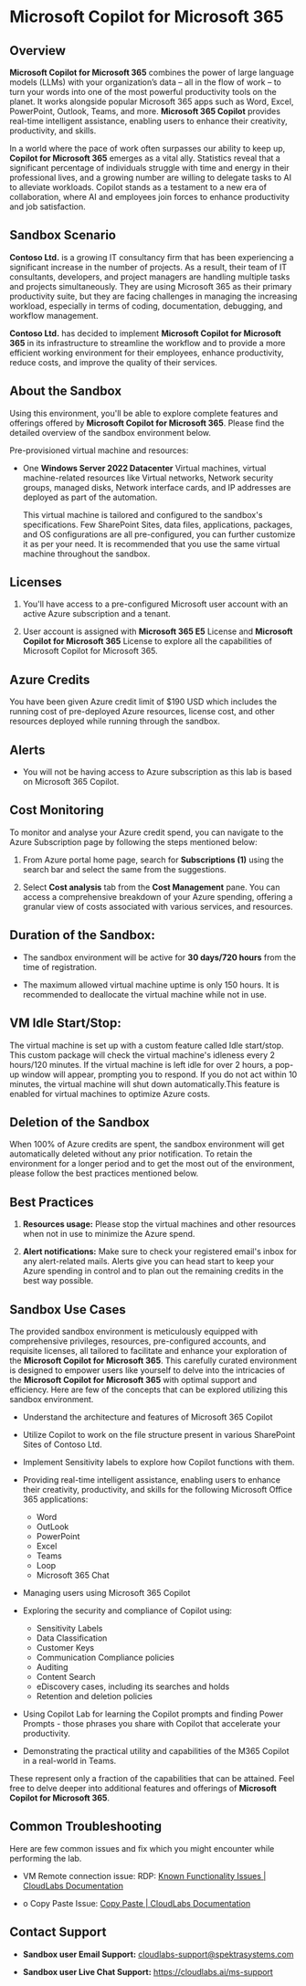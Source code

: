 # Microsoft Copilot for Microsoft 365

## Overview

**Microsoft Copilot for Microsoft 365** combines the power of large language models (LLMs) with your organization’s data – all in the flow of work – to turn your words into one of the most powerful productivity tools on the planet. It works alongside popular Microsoft 365 apps such as Word, Excel, PowerPoint, Outlook, Teams, and more. **Microsoft 365 Copilot** provides real-time intelligent assistance, enabling users to enhance their creativity, productivity, and skills.

In a world where the pace of work often surpasses our ability to keep up, **Copilot for Microsoft 365** emerges as a vital ally. Statistics reveal that a significant percentage of individuals struggle with time and energy in their professional lives, and a growing number are willing to delegate tasks to AI to alleviate workloads. Copilot stands as a testament to a new era of collaboration, where AI and employees join forces to enhance productivity and job satisfaction.

## Sandbox Scenario

**Contoso Ltd.** is a growing IT consultancy firm that has been experiencing a significant increase in the number of projects. As a result, their team of IT consultants, developers, and project managers are handling multiple tasks and projects simultaneously. They are using Microsoft 365 as their primary productivity suite, but they are facing challenges in managing the increasing workload, especially in terms of coding, documentation, debugging, and workflow management.

**Contoso Ltd.** has decided to implement **Microsoft Copilot for Microsoft 365** in its infrastructure to streamline the workflow and to provide a more efficient working environment for their employees, enhance productivity, reduce costs, and improve the quality of their services.

## About the Sandbox

Using this environment, you'll be able to explore complete features and offerings offered by **Microsoft Copilot for Microsoft 365**. Please find the detailed overview of the sandbox environment below.

Pre-provisioned virtual machine and resources:

- One **Windows Server 2022 Datacenter** Virtual machines, virtual machine-related resources 
like Virtual networks, Network security groups, managed disks, Network interface cards, and 
IP addresses are deployed as part of the automation.

    This virtual machine is tailored and configured to the sandbox's specifications. Few SharePoint Sites, data files, applications, packages, and OS configurations are all pre-configured, you can further customize it as per your need. It is recommended that you use the same virtual machine throughout the sandbox.

## Licenses

1. You'll have access to a pre-configured Microsoft user account with an active Azure subscription and a tenant.

1. User account is assigned with **Microsoft 365 E5** License and **Microsoft Copilot for Microsoft 365** License to explore all the capabilities of Microsoft Copilot for Microsoft 365.

## Azure Credits

You have been given Azure credit limit of $190 USD which includes the running cost of pre-deployed Azure resources, license cost, and other resources deployed while running through the sandbox.

## Alerts

- You will not be having access to Azure subscription as this lab is based on Microsoft 365 Copilot.

## Cost Monitoring

To monitor and analyse your Azure credit spend, you can navigate to the Azure Subscription page by following the steps mentioned below:

1. From Azure portal home page, search for **Subscriptions (1)** using the search bar and select the same from the suggestions.

1. Select **Cost analysis** tab from the **Cost Management** pane. You can access a comprehensive breakdown of your Azure spending, offering a granular view of costs associated with various services, and resources.

## Duration of the Sandbox:

- The sandbox environment will be active for **30 days/720 hours** from the time of registration.

- The maximum allowed virtual machine uptime is only 150 hours. It is recommended to deallocate the virtual machine while not in use.

## VM Idle Start/Stop:

The virtual machine is set up with a custom feature called Idle start/stop. This custom package will check the virtual machine's idleness every 2 hours/120 minutes. If the virtual machine is left idle for over 2 hours, a pop-up window will appear, prompting you to respond. If you do not act within 10 minutes, the virtual machine will shut down automatically.This feature is enabled for virtual machines to optimize Azure costs.

## Deletion of the Sandbox

When 100% of Azure credits are spent, the sandbox environment will get automatically deleted without any prior notification. To retain the environment for a longer period and to get the most out of the environment, please follow the best practices mentioned below.

## Best Practices

1. **Resources usage:** Please stop the virtual machines and other resources when not in use to minimize the Azure spend.

1. **Alert notifications:** Make sure to check your registered email's inbox for any alert-related mails. Alerts give you can head start to keep your Azure spending in control and to plan out the remaining credits in the best way possible.

## Sandbox Use Cases

The provided sandbox environment is meticulously equipped with comprehensive privileges, resources, pre-configured accounts, and requisite licenses, all tailored to facilitate and enhance your exploration of the **Microsoft Copilot for Microsoft 365**. This carefully curated environment is designed to empower users like yourself to delve into the intricacies of the **Microsoft Copilot for Microsoft 365** with optimal support and efficiency. Here are few of the concepts that can be explored utilizing this sandbox environment.

- Understand the architecture and features of Microsoft 365 Copilot

- Utilize Copilot to work on the file structure present in various SharePoint Sites of Contoso Ltd.

- Implement Sensitivity labels to explore how Copilot functions with them.

- Providing real-time intelligent assistance, enabling users to enhance their creativity, productivity, and skills for the following Microsoft Office 365 applications:

    - Word
    - OutLook
    - PowerPoint
    - Excel
    - Teams
    - Loop
    - Microsoft 365 Chat

- Managing users using Microsoft 365 Copilot

- Exploring the security and compliance of Copilot using:

    - Sensitivity Labels
    - Data Classification
    - Customer Keys
    - Communication Compliance policies
    - Auditing
    - Content Search
    - eDiscovery cases, including its searches and holds
    - Retention and deletion policies

- Using Copilot Lab for learning the Copilot prompts and finding Power Prompts - those phrases you share with Copilot that accelerate your productivity.

- Demonstrating the practical utility and capabilities of the M365 Copilot in a real-world in Teams.

These represent only a fraction of the capabilities that can be attained. Feel free to delve deeper into additional features and offerings of **Microsoft Copilot for Microsoft 365**.

## Common Troubleshooting

Here are few common issues and fix which you might encounter while performing the lab.

- VM Remote connection issue: RDP: [Known Functionality Issues | CloudLabs Documentation](https://docs.cloudlabs.ai/Learner/Troubleshooting/RDP/)

- o	Copy Paste Issue: [Copy Paste | CloudLabs Documentation](https://docs.cloudlabs.ai/Learner/Troubleshooting/CopyPaste/)

## Contact Support

- **Sandbox user Email Support:** cloudlabs-support@spektrasystems.com

- **Sandbox user Live Chat Support:** https://cloudlabs.ai/ms-support

